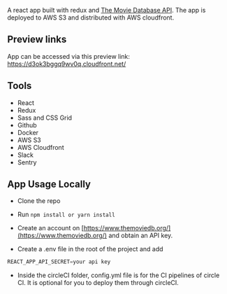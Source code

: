 A react app built with redux and [The Movie Database API](https://developers.themoviedb.org/3/getting-started/introduction). The app is deployed to AWS S3 and distributed with AWS cloudfront.

## Preview links
App can be accessed via this preview link: https://d3ok3bggq9wv0q.cloudfront.net/

## Tools

- React
- Redux
- Sass and CSS Grid
- Github
- Docker
- AWS S3
- AWS Cloudfront
- Slack
- Sentry

## App Usage Locally

- Clone the repo

- Run `npm install or yarn install`

- Create an account on [https://www.themoviedb.org/](https://www.themoviedb.org/) and obtain an API key.

- Create a .env file in the root of the project and add

```js
REACT_APP_API_SECRET=your api key
```

- Inside the circleCI folder, config.yml file is for the CI pipelines of circle CI. It is optional for you to deploy them through circleCI.

